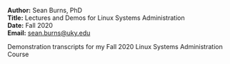 **Author:** Sean Burns, PhD  
**Title:** Lectures and Demos for Linux Systems Administration  
**Date:** Fall 2020  
**Email:** sean.burns@uky.edu

Demonstration transcripts for my Fall 2020 Linux Systems Administration Course
